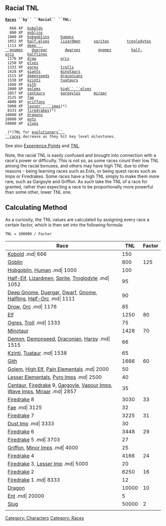 ## Racial TNL

**[`Races`](:Category:_Races.md "wikilink")` ``by`` ``Racial`` ``TNL:`**  
  
`  666 XP  `[`kobolds`](Kobolds.md "wikilink")  
`  800 XP  `[`goblins`](Goblins.md "wikilink")  
` 1000 XP  `[`hobgoblins`](Hobgoblins.md "wikilink")`     `[`humans`](Humans.md "wikilink")  
` 1052 XP  `[`half-elves`](Half-Elves.md "wikilink")`     `[`lizardmen`](Lizardmen.md "wikilink")`      `[`sprites`](Sprites.md "wikilink")`        `[`troglodytes`](Troglodytes.md "wikilink")  
` 1111 XP  `[`deep`` ``gnomes`](Deep_Gnomes.md "wikilink")`    `[`duergar`](Duergar.md "wikilink")`        `[`dwarves`](Dwarves.md "wikilink")`        `[`gnomes`](Gnomes.md "wikilink")`         `[`half-orcs`](Half-Orcs.md "wikilink")`      `[`halflings`](Halflings.md "wikilink")  
` 1176 XP  `[`drow`](Drow.md "wikilink")`           `[`orcs`](Orcs.md "wikilink")  
` 1250 XP  `[`elves`](Elves.md "wikilink")  
` 1333 XP  `[`ogres`](Ogres.md "wikilink")`          `[`trolls`](Trolls.md "wikilink")  
` 1428 XP  `[`giants`](Giants.md "wikilink")`         `[`minotaurs`](Minotaurs.md "wikilink")  
` 1515 XP  `[`demonseeds`](Demonseeds.md "wikilink")`     `[`draconians`](Draconians.md "wikilink")  
` 1538 XP  `[`kzinti`](Kzinti.md "wikilink")`         `[`tuataurs`](Tuataurs.md "wikilink")  
` 1666 XP  `[`gith`](Gith.md "wikilink")  
` 2000 XP  `[`golems`](Golems.md "wikilink")`         `[`high`` ``elves`](High_Elves.md "wikilink")  
` 2857 XP  `[`centaurs`](Centaurs.md "wikilink")`       `[`gargoyles`](Gargoyles.md "wikilink")`      `[`miraar`](Miraars.md "wikilink")  
` 3125 XP  `[`fae`](Fae.md "wikilink")  
` 4000 XP  `[`griffons`](Griffons.md "wikilink")  
` 5000 XP  `[`lesser`` ``imps`](Lesser_Imps.md "wikilink")`(*)`  
` 8333 XP  `[`firedrakes`](Firedrakes.md "wikilink")`(*)`  
`10000 XP  `[`dragons`](Dragons.md "wikilink")  
`20000 XP  `[`ents`](Ents.md "wikilink")  
`50000 XP  `[`slugs`](Slugs.md "wikilink")  
  
` (*)TNL for `[`evolutionary`` ``races`](:Category:Evolutionary_Races.md "wikilink")` decrease as they hit key level milestones.`

See also [Experience Points](Experience_Points.md "wikilink") and
[TNL](TNL.md "wikilink").

Note, the racial TNL is easily confused and brought into connection with
a race's power or difficulty. This is not so, as some races count their
low TNL among the racial bonuses, and others may have high TNL due to
other reasons - being learning races such as Ents, or being quest races
such as Imps or Firedrakes. Some races have a high TNL simply to make
them more rare, such as Gargoyle and Griffon. As such take the TNL of a
race for granted, rather than expecting a race to be proportionally more
powerful than some other, lower TNL one.

## Calculating Method

As a curiosity, the TNL values are calculated by assigning every race a
certain factor, which is then set into the following formula:

`TNL = 100000 / Factor`

| <b>Race</b>                                                                                                                                                                                                           | <b>TNL</b> | <b>Factor</b> |
|-----------------------------------------------------------------------------------------------------------------------------------------------------------------------------------------------------------------------|------------|---------------|
| [Kobold](Kobold "wikilink") .md\| 666                                                                                                                                                                                 | 150        |               |
| [Goblin](Goblin "wikilink")                                                                                                                                                                                           | 800        | 125           |
| [Hobgoblin](Hobgoblin "wikilink"), [Human](Human "wikilink") .md\| 1000                                                                                                                                               | 100        |               |
| [Half-Elf](Half-Elf "wikilink"), [Lizardmen](Lizardmen "wikilink"), [Sprite](Sprite "wikilink"), [Troglodyte](Troglodyte "wikilink") .md\| 1052                                                                       | 95         |               |
| [Deep Gnome](Deep_Gnome "wikilink"), [Duergar](Duergar "wikilink"), [Dwarf](Dwarf "wikilink"), [Gnome](Gnome "wikilink"), [Halfling](Halfling "wikilink"), [Half-Orc](Half-Orc "wikilink") .md\| 1111                 | 90         |               |
| [Drow](Drow "wikilink"), [Orc](Orc "wikilink") .md\| 1176                                                                                                                                                             | 85         |               |
| [Elf](Elf "wikilink")                                                                                                                                                                                                 | 1250       | 80            |
| [Ogres](Ogres "wikilink"), [Troll](Troll "wikilink") .md\| 1333                                                                                                                                                       | 75         |               |
| [Minotaur](Minotaur "wikilink")                                                                                                                                                                                       | 1428       | 70            |
| [Demon](Demon "wikilink"), [Demonseed](Demonseed "wikilink"), [Draconian](Draconian "wikilink"), [Harpy](Harpy "wikilink") .md\| 1515                                                                                 | 66         |               |
| [Kzinti](Kzinti "wikilink"), [Tuataur](Tuataur "wikilink") .md\| 1538                                                                                                                                                 | 65         |               |
| [Gith](Gith "wikilink")                                                                                                                                                                                               | 1666       | 60            |
| [Golem](Golem "wikilink"), [High Elf](High_Elf "wikilink"), [Pain Elementals](Pain_Elementals "wikilink") .md\| 2000                                                                                                  | 50         |               |
| [Lesser Elementals](Lesser_Elementals "wikilink"), [Pyro Imps](Pyro_Imps "wikilink") .md\| 2500                                                                                                                       | 40         |               |
| [Centaur](Centaur "wikilink"), [Firedrake](Firedrake "wikilink") 9, [Gargoyle](Gargoyle "wikilink"), [Vapour Imps](Vapour_Imps "wikilink"), [Wave Imps](Wave_Imps "wikilink"), [Miraar](Miraar "wikilink") .md\| 2857 | 35         |               |
| [Firedrake](Firedrake "wikilink") 8                                                                                                                                                                                   | 3030       | 33            |
| [Fae](Fae "wikilink") .md\| 3125                                                                                                                                                                                      | 32         |               |
| [Firedrake](Firedrake "wikilink") 7                                                                                                                                                                                   | 3225       | 31            |
| [Dust Imp](Dust_Imp "wikilink") .md\| 3333                                                                                                                                                                            | 30         |               |
| [Firedrake](Firedrake "wikilink") 6                                                                                                                                                                                   | 3448       | 29            |
| [Firedrake](Firedrake "wikilink") 5 .md\| 3703                                                                                                                                                                        | 27         |               |
| [Griffon](Griffon "wikilink"), [Minor Imps](Minor_Imps "wikilink") .md\| 4000                                                                                                                                         | 25         |               |
| [Firedrake](Firedrake "wikilink") 4                                                                                                                                                                                   | 4166       | 24            |
| [Firedrake](Firedrake "wikilink") 3, [Lesser Imp](Lesser_Imp "wikilink") .md\| 5000                                                                                                                                   | 20         |               |
| [Firedrake](Firedrake "wikilink") 2                                                                                                                                                                                   | 6250       | 16            |
| [Firedrake](Firedrake "wikilink") 1 .md\| 8333                                                                                                                                                                        | 12         |               |
| [Dragon](Dragon "wikilink")                                                                                                                                                                                           | 10000      | 10            |
| [Ent](Ent "wikilink") .md\| 20000                                                                                                                                                                                     | 5          |               |
| [Slug](Slug "wikilink")                                                                                                                                                                                               | 50000      | 2             |
|                                                                                                                                                                                                                       |            |               |

[Category: Characters](Category:_Characters "wikilink") [Category:
Races](Category:_Races "wikilink")
